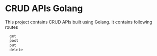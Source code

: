

# CRUD APIs Golang

This project contains CRUD APIs built using Golang. It contains following routes





```bash
  get
  post
  put
  delete
```
    
